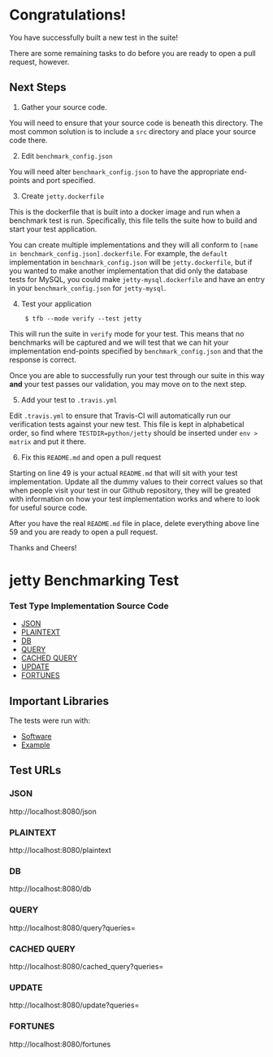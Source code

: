 # Congratulations!

You have successfully built a new test in the suite!

There are some remaining tasks to do before you are ready to open a pull request, however.

## Next Steps

1. Gather your source code.

You will need to ensure that your source code is beneath this directory. The most common solution is to include a `src` directory and place your source code there.

2. Edit `benchmark_config.json`

You will need alter `benchmark_config.json` to have the appropriate end-points and port specified.

3. Create `jetty.dockerfile`

This is the dockerfile that is built into a docker image and run when a benchmark test is run. Specifically, this file tells the suite how to build and start your test application.

You can create multiple implementations and they will all conform to `[name in benchmark_config.json].dockerfile`. For example, the `default` implementation in `benchmark_config.json` will be `jetty.dockerfile`, but if you wanted to make another implementation that did only the database tests for MySQL, you could make `jetty-mysql.dockerfile` and have an entry in your `benchmark_config.json` for `jetty-mysql`.

4. Test your application

        $ tfb --mode verify --test jetty

This will run the suite in `verify` mode for your test. This means that no benchmarks will be captured and we will test that we can hit your implementation end-points specified by `benchmark_config.json` and that the response is correct.

Once you are able to successfully run your test through our suite in this way **and** your test passes our validation, you may move on to the next step.

5. Add your test to `.travis.yml`

Edit `.travis.yml` to ensure that Travis-CI will automatically run our verification tests against your new test. This file is kept in alphabetical order, so find where `TESTDIR=python/jetty` should be inserted under `env > matrix` and put it there.

6. Fix this `README.md` and open a pull request

Starting on line 49 is your actual `README.md` that will sit with your test implementation. Update all the dummy values to their correct values so that when people visit your test in our Github repository, they will be greated with information on how your test implementation works and where to look for useful source code.

After you have the real `README.md` file in place, delete everything above line 59 and you are ready to open a pull request.

Thanks and Cheers!







# jetty Benchmarking Test

### Test Type Implementation Source Code

* [JSON](Relative/Path/To/Your/Source/File)
* [PLAINTEXT](Relative/Path/To/Your/Source/File)
* [DB](Relative/Path/To/Your/Source/File)
* [QUERY](Relative/Path/To/Your/Source/File)
* [CACHED QUERY](Relative/Path/To/Your/Source/File)
* [UPDATE](Relative/Path/To/Your/Source/File)
* [FORTUNES](Relative/Path/To/Your/Source/File)

## Important Libraries
The tests were run with:
* [Software](https://www.example1.com/)
* [Example](http://www.example2.com/)

## Test URLs
### JSON

http://localhost:8080/json

### PLAINTEXT

http://localhost:8080/plaintext

### DB

http://localhost:8080/db

### QUERY

http://localhost:8080/query?queries=

### CACHED QUERY

http://localhost:8080/cached_query?queries=

### UPDATE

http://localhost:8080/update?queries=

### FORTUNES

http://localhost:8080/fortunes
